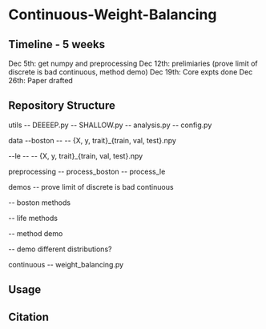 # Continuous-Weight-Balancing


## Timeline - 5 weeks
Dec 5th: get numpy and preprocessing
Dec 12th: prelimiaries (prove limit of discrete is bad continuous, method demo)
Dec 19th: Core expts done
Dec 26th: Paper drafted



## Repository Structure

utils
-- DEEEEP.py
-- SHALLOW.py
-- analysis.py
-- config.py

data
--boston
-- -- {X, y, trait}_{train, val, test}.npy

--le
-- -- {X, y, trait}_{train, val, test}.npy

preprocessing
-- process_boston
-- process_le

demos
-- prove limit of discrete is bad continuous

-- boston methods

-- life methods

-- method demo

-- demo different distributions?


continuous
-- weight_balancing.py


## Usage


## Citation